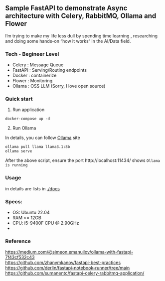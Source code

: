 ## Sample FastAPI to demonstrate Async architecture with Celery, RabbitMQ, Ollama and Flower

I’m trying to make my life less dull by spending time learning , researching and doing some hands-on “how it works“ in the AI/Data field.

[//]: # (![]&#40;asset/img.png&#41;)

### Tech - Begineer Level

- Celery : Message Queue
- FastAPI : Serving/Routing endpoints
- Docker : containerize
- Flower : Monitoring
- Ollama : OSS LLM (Sorry, I love open source)

### Quick start

1. Run application

```
docker-compose up -d
```

2. Run Ollama

In details, you can follow [Ollama](https://ollama.com/) site

```
ollama pull llama llama3.1:8b
ollama serve
```

After the above script, ensure the port http://localhost:11434/ shows `Ollama is running`

### Usage

in details are lists in [./docs](./docs/)
### Specs:
- OS: Ubuntu 22.04
- RAM >= 12GB
- CPU: i5-9400F CPU @ 2.90GHz
- 
### Reference

https://medium.com/@simeon.emanuilov/ollama-with-fastapi-7f43cf532c43  
https://github.com/zhanymkanov/fastapi-best-practices  
https://github.com/derlin/fastapi-notebook-runner/tree/main
https://github.com/sumanentc/fastapi-celery-rabbitmq-application/
